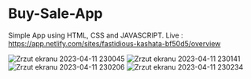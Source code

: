 # Buy-Sale-App

Simple App using HTML, CSS and JAVASCRIPT.
Live : https://app.netlify.com/sites/fastidious-kashata-bf50d5/overview

![Zrzut ekranu 2023-04-11 230045](https://user-images.githubusercontent.com/95125510/231287660-8ea7269b-27e8-4271-a315-79313a9a267d.png)
![Zrzut ekranu 2023-04-11 230141](https://user-images.githubusercontent.com/95125510/231287671-a64eaf7d-1073-4741-a902-2f5650012197.png)
![Zrzut ekranu 2023-04-11 230206](https://user-images.githubusercontent.com/95125510/231287680-31bfc05c-8a0e-4871-966e-089f90f88daa.png)
![Zrzut ekranu 2023-04-11 230234](https://user-images.githubusercontent.com/95125510/231287685-5e49c739-b902-45a8-974d-4351d6b4249b.png)
